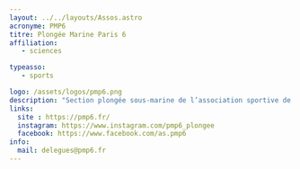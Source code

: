 ```yaml
---
layout: ../../layouts/Assos.astro
acronyme: PMP6
titre: Plongée Marine Paris 6
affiliation: 
   - sciences

typeasso: 
   - sports

logo: /assets/logos/pmp6.png
description: "Section plongée sous-marine de l’association sportive de Sorbonne Université"
links:
  site : https://pmp6.fr/
  instagram: https://www.instagram.com/pmp6_plongee
  facebook: https://www.facebook.com/as.pmp6
info:
  mail: delegues@pmp6.fr
---
```

